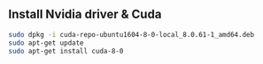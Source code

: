 ## Install Nvidia driver & Cuda

``` bash
sudo dpkg -i cuda-repo-ubuntu1604-8-0-local_8.0.61-1_amd64.deb
sudo apt-get update
sudo apt-get install cuda-8-0
```
